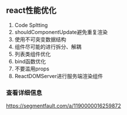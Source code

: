 ## react性能优化

1. Code Spltting
2. shouldComponentUpdate避免重复渲染
3. 使用不可突变数据结构
4. 组件尽可能的进行拆分、解耦
5. 列表类组件优化
6. bind函数优化
7. 不要滥用props
8. ReactDOMServer进行服务端渲染组件

### 查看详细信息
https://segmentfault.com/a/1190000016259872

